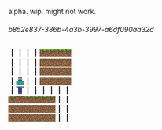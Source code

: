 alpha. wip. might not work.

###### b852e837-386b-4a3b-3997-a6df090aa32d
![air][air]![air][air]![air][air]![air][air]![grass][grass]![grass][grass]![grass][grass]![grass][grass]<br>![air][air]![air][air]![air][air]![air][air]![dirt][dirt]![dirt][dirt]![dirt][dirt]![dirt][dirt]<br>![air][air]![air][air]![air][air]![air][air]![dirt][dirt]![dirt][dirt]![dirt][dirt]![dirt][dirt]<br>![air][air]![steve-top][steve-top]![air][air]![air][air]![dirt][dirt]![dirt][dirt]![dirt][dirt]![dirt][dirt]<br>![air][air]![steve-bottom][steve-bottom]![air][air]![air][air]![air][air]![air][air]![air][air]![air][air]<br>![grass][grass]![dirt][dirt]![grass][grass]![grass][grass]![grass][grass]![grass][grass]![air][air]![air][air]<br>![dirt][dirt]![dirt][dirt]![dirt][dirt]![dirt][dirt]![dirt][dirt]![dirt][dirt]![air][air]![air][air]<br>![dirt][dirt]![dirt][dirt]![dirt][dirt]![dirt][dirt]![dirt][dirt]![dirt][dirt]![air][air]![air][air]<br>

[steve-top]: assets/steve/top.png
[steve-bottom]: assets/steve/bottom.png
[grass]: assets/grass_side.png
[dirt]: assets/dirt.png
[air]: assets/air.png